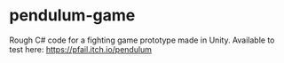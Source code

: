 # pendulum-game

Rough C# code for a fighting game prototype made in Unity. Available to test here: https://pfail.itch.io/pendulum

